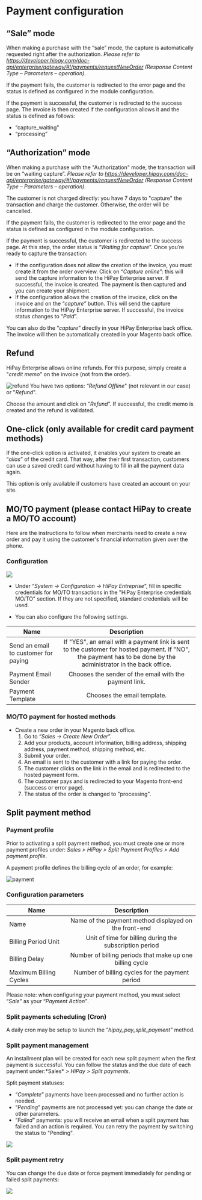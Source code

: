 # Payment configuration

## “Sale” mode

When making a purchase with the “sale” mode, the capture is automatically requested right after the authorization. *Please refer to https://developer.hipay.com/doc-api/enterprise/gateway/#!/payments/requestNewOrder (Response Content Type – Parameters – operation)*.

If the payment fails, the customer is redirected to the error page and the status is defined as configured in the module configuration.

If the payment is successful, the customer is redirected to the success page. The invoice is then created if the configuration allows it and the status is defined as follows:

-   “capture_waiting”
-   “processing”

## “Authorization” mode

When making a purchase with the "Authorization" mode, the transaction will be on “waiting capture”. *Please refer to https://developer.hipay.com/doc-api/enterprise/gateway/#!/payments/requestNewOrder (Response Content Type – Parameters – operation)*.

The customer is not charged directly: you have 7 days to "capture" the transaction and charge the customer. Otherwise, the order will be cancelled.

If the payment fails, the customer is redirected to the error page and the status is defined as configured in the module configuration.

If the payment is successful, the customer is redirected to the success page. At this step, the order status is “*Waiting for capture*”. Once you’re ready to capture the transaction:

-   If the configuration does not allow the creation of the invoice, you must create it from the order overview. Click on
    “*Capture online*”: this will send the capture information to the HiPay Enterprise server. If successful, the invoice is created.
    The payment is then captured and you can create your shipment.
-   If the configuration allows the creation of the invoice, click on the invoice and on the “*capture”* button. This will send the capture information to the HiPay Enterprise server. If successful, the invoice status changes to “*Paid*”.

You can also do the “*capture*” directly in your HiPay Enterprise back office. The invoice will then be automatically created in your Magento back office.

## Refund

HiPay Enterprise allows online refunds. For this purpose, simply create a "*credit memo*" on the invoice (not from the order).

![refund](images/media/image12.png)
You have two options: “*Refund Offline*" (not relevant in our case) or "*Refund*".

Choose the amount and click on “*Refund*”. If successful, the credit memo is created and the refund is validated.

## One-click (only available for credit card payment methods)

If the one-click option is activated, it enables your system to create an “*alias*” of the credit card. That way, after their first transaction, customers can use a saved credit card without having to fill in all the payment data again.

This option is only available if customers have created an account on your site.

## MO/TO payment (please contact HiPay to create a MO/TO account)

Here are the instructions to follow when merchants need to create a new order and pay it using the customer's financial information given over the phone.

### Configuration

![](images/media/image-moto.png)

- Under “*System -&gt; Configuration -&gt; HiPay Entreprise*”, fill in specific credentials for MO/TO transactions in the
    "HiPay Enterprise credentials MO/TO" section. If they are not specified, standard credentials will be used.

- You can also configure the following settings.

|  Name    | Description|
|----------|:-------------:|
|  Send an email to customer for paying    |  If "YES", an email with a payment link is sent to the customer for hosted payment. If "NO", the payment has to be done by the administrator in the back office.
|  Payment Email Sender   | Chooses the sender of the email with the payment link.
|  Payment Template   | Chooses the email template.

### MO/TO payment for hosted methods

- Create a new order in your Magento back office.
    1.  Go to “*Sales -&gt; Create New Order*”.
    2.  Add your products, account information, billing address,
        shipping address, payment method, shipping method, etc.
    3.  Submit your order.
    4.  An email is sent to the customer with a link for paying the order.
    5.  The customer clicks on the link in the email and is redirected to the hosted payment form.
    6.  The customer pays and is redirected to your Magento front-end (success or error page).
    7.  The status of the order is changed to "processing".

## Split payment method

### Payment profile

Prior to activating a split payment method, you must create one or more
payment profiles under: *Sales &gt; HiPay &gt; Split Payment Profiles &gt; Add payment profile*.

A payment profile defines the billing cycle of an order, for example:

![payment](images/media/image13.png)

### Configuration parameters

|Name|                     Description
|----------|:-------------:|
|Name|                     Name of the payment method displayed on the front-end
|Billing Period Unit|      Unit of time for billing during the subscription period
|Billing Delay|             Number of billing periods that make up one billing cycle
|Maximum Billing Cycles |   Number of billing cycles for the payment period

Please note: when configuring your payment method, you must select “*Sale”* as your “*Payment Action”*.

### Split payments scheduling (Cron)

A daily cron may be setup to launch the “*hipay_pay_split_payment”* method.

### Split payment management

An installment plan will be created for each new split payment when the first payment is successful. You can follow the status and the due date of each payment under:\*Sales* *&gt;* *HiPay* *&gt; Split payments*.

Split payment statuses:

-   “*Complete*” payments have been processed and no further action is needed.
-   “*Pending*” payments are not processed yet: you can change the date or other parameters.
-   “*Failed*” payments: you will receive an email when a split payment has failed and an action is required. You can retry the payment by switching the status to "Pending".

![](images/media/image14.jpg)

### Split payment retry

You can change the due date or force payment immediately for pending or failed split payments:

![](images/media/image15.png)
